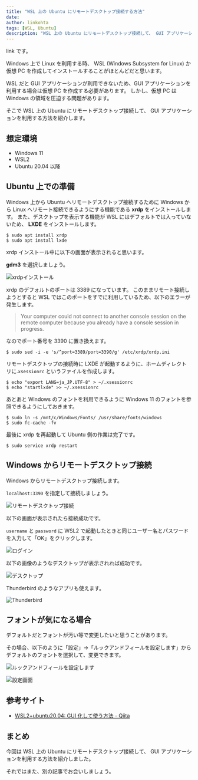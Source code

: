 ```yaml
---
title: "WSL 上の Ubuntu にリモートデスクトップ接続する方法"
date:
author: linkohta
tags: [WSL, Ubuntu]
description: "WSL 上の Ubuntu にリモートデスクトップ接続して、 GUI アプリケーションを利用する方法を紹介します。"
---
```


link です。

Windows 上で Linux を利用する時、 WSL (Windows Subsystem for Linux) か仮想 PC を作成してインストールすることがほとんどだと思います。

WSL だと GUI アプリケーションが利用できないため、GUI アプリケーションを利用する場合は仮想 PC を作成する必要があります。
しかし、仮想 PC は Windows の領域を圧迫する問題があります。

そこで WSL 上の Ubuntu にリモートデスクトップ接続して、 GUI アプリケーションを利用する方法を紹介します。

## 想定環境

- Windows 11
- WSL2
- Ubuntu 20.04 以降

## Ubuntu 上での準備

Windows 上から Ubuntu へリモートデスクトップ接続するために Windows から Linux へリモート接続できるようにする機能である **xrdp** をインストールします。
また、デスクトップを表示する機能が WSL にはデフォルトでは入っていないため、 **LXDE** をインストールします。

```bash:title=インストールコマンド
$ sudo apt install xrdp
$ sudo apt install lxde
```

xrdp インストール中に以下の画面が表示されると思います。

**gdm3** を選択しましょう。

![xrdpインストール](images/2023-05-06_15h24_10.png)

xrdp のデフォルトのポートは 3389 になっています。
このままリモート接続しようとすると WSL ではこのポートをすでに利用しているため、以下のエラーが発生します。

> Your computer could not connect to another console session on the remote computer because you already have a console session in progress.

なのでポート番号を 3390 に置き換えます。

```bash:title=ポート置換
$ sudo sed -i -e 's/^port=3389/port=3390/g' /etc/xrdp/xrdp.ini
```

リモートデスクトップの接続時に LXDE が起動するように、ホームディレクトリに.`xsessionrc` というファイルを作成します。

```bash:title=xsessionrc作成
$ echo "export LANG=ja_JP.UTF-8" > ~/.xsessionrc
$ echo "startlxde" >> ~/.xsessionrc
```

あとあと Windows のフォントを利用できるように Windows 11 のフォントを参照できるようにしておきます。

```bash:title=フォント設定
$ sudo ln -s /mnt/c/Windows/Fonts/ /usr/share/fonts/windows
$ sudo fc-cache -fv
```

最後に xrdp を再起動して Ubuntu 側の作業は完了です。

```bash:title=xrdp再起動
$ sudo service xrdp restart
```

## Windows からリモートデスクトップ接続

Windows からリモートデスクトップ接続します。

`localhost:3390` を指定して接続しましょう。

![リモートデスクトップ接続](images/2023-05-06_20h58_19.png)

以下の画面が表示されたら接続成功です。

`username` と `password` に WSL2 で起動したときと同じユーザー名とパスワードを入力して「OK」をクリックします。

![ログイン](images/2023-05-06_20h58_27.png)

以下の画像のようなデスクトップが表示されれば成功です。

![デスクトップ](images/2023-05-06_21h10_54.png)

Thunderbird のようなアプリも使えます。

![Thunderbird](images/2023-05-06_21h27_05.png)

## フォントが気になる場合

デフォルトだとフォントが汚い等で変更したいと思うことがあります。

その場合、以下のように「設定」→「ルックアンドフィールを設定します」からデフォルトのフォントを選択して、変更できます。

![ルックアンドフィールを設定します](images/2023-05-06_15h31_21.png)

![設定画面](images/2023-05-06_15h31_31.png)

## 参考サイト

- [WSL2+ubuntu20.04: GUI 化して使う方法 - Qiita](https://qiita.com/atomyah/items/887a5185ec9a8206c7c4)

## まとめ

今回は WSL 上の Ubuntu にリモートデスクトップ接続して、 GUI アプリケーションを利用する方法を紹介しました。

それではまた、別の記事でお会いしましょう。

